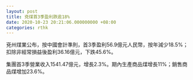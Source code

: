 ```yaml
---
layout: post
title: 兗煤首3季盈利跌逾18%
date: 2020-10-23 20:21:06.000000000 +08:00
categories: rthk
---
```


兗州煤業公布，按中國會計準則，首3季盈利56.9億元人民幣，按年減少18.5%；扣除非經常損益後盈利36.16億元，下跌45.6%。

集團首3季營業收入1541.47億元，增長2.3%。期內生產商品煤增長11%；銷售商品煤增加23.6%。
